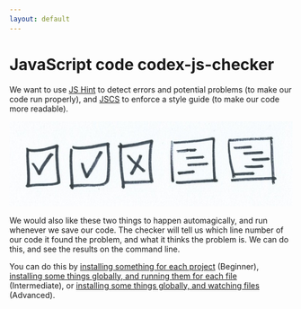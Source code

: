 ```yaml
---
layout: default
---
```


# JavaScript code codex-js-checker

We want to use [JS Hint](http://jshint.com/) to detect errors and potential problems (to make our code run properly), and [JSCS](http://jscs.info/) to enforce a style guide (to make our code more readable).

![](code-checker.jpg)

We would also like these two things to happen automagically, and run whenever we save our code. The checker will tell us which line number of our code it found the problem, and what it thinks the problem is. We can do this, and see the results on the command line.

You can do this by [installing something for each project](option-1.md) (Beginner), [installing some things globally, and running them for each file](option-2.md) (Intermediate), or [installing some things globally, and watching files](option-3.md) (Advanced).
